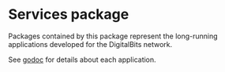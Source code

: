 # Services package

Packages contained by this package represent the long-running applications developed for the DigitalBits network.

See [godoc](https://godoc.org/github.com/xdbfoundation/go/services) for details about each application.